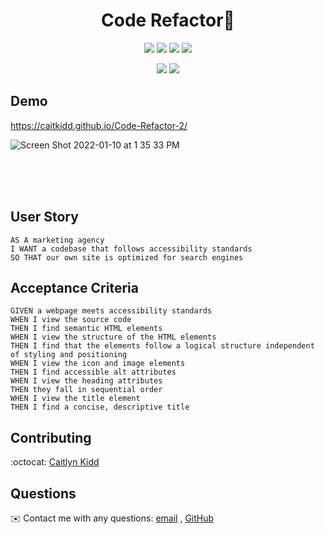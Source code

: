 <h1 align="center">Code Refactor👋</h1>
   
  
<p align="center">
    <img src="https://img.shields.io/github/repo-size/caitkidd/Good-README" />
    <img src="https://img.shields.io/github/languages/top/caitkidd/Good-README"  />
    <img src="https://img.shields.io/github/issues/caitkidd/Good-README" />
    <img src="https://img.shields.io/github/last-commit/caitkidd/Good-README" >
 
</p>
  
<p align="center">
    <img src="https://img.shields.io/badge/HTML-green" />
    <img src="https://img.shields.io/badge/CSS-blue"  />
   
</p>
   
## Demo
 
https://caitkidd.github.io/Code-Refactor-2/


![Screen Shot 2022-01-10 at 1 35 33 PM](https://user-images.githubusercontent.com/88734760/148835804-6302caf0-178e-4251-a952-e2f2db058282.png)

<br>
<br>
<br>

## User Story
  
```
AS A marketing agency
I WANT a codebase that follows accessibility standards
SO THAT our own site is optimized for search engines
```
  
## Acceptance Criteria
  
``` 
GIVEN a webpage meets accessibility standards
WHEN I view the source code
THEN I find semantic HTML elements
WHEN I view the structure of the HTML elements
THEN I find that the elements follow a logical structure independent of styling and positioning
WHEN I view the icon and image elements
THEN I find accessible alt attributes
WHEN I view the heading attributes
THEN they fall in sequential order
WHEN I view the title element
THEN I find a concise, descriptive title
```
  
  
## Contributing
:octocat: [Caitlyn Kidd](https://github.com/caitkidd)

## Questions
✉️ Contact me with any questions: [email](mailto:caitlyn.kidd92@gmail.com) , [GitHub](https://github.com/caitkidd)<br />

    

